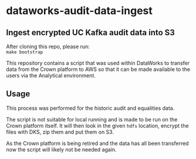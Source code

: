 # dataworks-audit-data-ingest

## Ingest encrypted UC Kafka audit data into S3

After cloning this repo, please run:  
`make bootstrap`

This repository contains a script that was used within DataWorks to transfer data from the Crown platform to AWS so that it can be made available to the users via the Analytical environment.

## Usage

This process was performed for the historic audit and equalities data.

The script is not suitable for local running and is made to be run on the Crown platform itself. It will then look in the given `hdfs` location, encrypt the files with DKS, zip them and put them on S3.

As the Crown platform is being retired and the data has all been transferred now the script will likely not be needed again.
